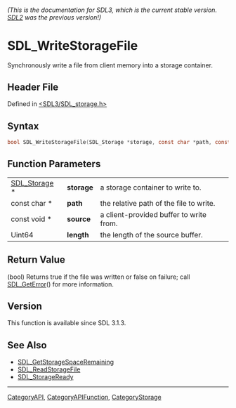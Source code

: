 ###### (This is the documentation for SDL3, which is the current stable version. [SDL2](https://wiki.libsdl.org/SDL2/) was the previous version!)
# SDL_WriteStorageFile

Synchronously write a file from client memory into a storage container.

## Header File

Defined in [<SDL3/SDL_storage.h>](https://github.com/libsdl-org/SDL/blob/main/include/SDL3/SDL_storage.h)

## Syntax

```c
bool SDL_WriteStorageFile(SDL_Storage *storage, const char *path, const void *source, Uint64 length);
```

## Function Parameters

|                              |             |                                         |
| ---------------------------- | ----------- | --------------------------------------- |
| [SDL_Storage](SDL_Storage) * | **storage** | a storage container to write to.        |
| const char *                 | **path**    | the relative path of the file to write. |
| const void *                 | **source**  | a client-provided buffer to write from. |
| Uint64                       | **length**  | the length of the source buffer.        |

## Return Value

(bool) Returns true if the file was written or false on failure; call
[SDL_GetError](SDL_GetError)() for more information.

## Version

This function is available since SDL 3.1.3.

## See Also

- [SDL_GetStorageSpaceRemaining](SDL_GetStorageSpaceRemaining)
- [SDL_ReadStorageFile](SDL_ReadStorageFile)
- [SDL_StorageReady](SDL_StorageReady)

----
[CategoryAPI](CategoryAPI), [CategoryAPIFunction](CategoryAPIFunction), [CategoryStorage](CategoryStorage)

